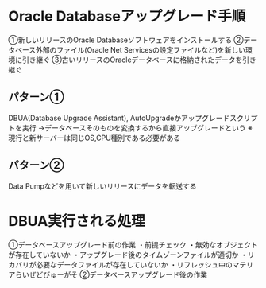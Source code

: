 # Oracle Databaseアップグレード手順
①新しいリリースのOracle Databaseソフトウェアをインストールする
②データベース外部のファイル(Oracle Net Servicesの設定ファイルなど)を新しい環境に引き継ぐ
③古いリリースのOracleデータベースに格納されたデータを引き継ぐ
## パターン①
DBUA(Database Upgrade Assistant), AutoUpgradeかアップグレードスクリプトを実行
→データベースそのものを変換するから直接アップグレードという
※現行と新サーバーは同じOS,CPU種別である必要がある
## パターン②
Data Pumpなどを用いて新しいリリースにデータを転送する

# DBUA実行される処理

①データベースアップグレード前の作業
・前提チェック
・無効なオブジェクトが存在していないか
・アップグレード後のタイムゾーンファイルが適切か
・リカバリが必要なデータファイルが存在していないか
・リフレッシュ中のマテリアらいぜどびゅーがそ
②データベースアップグレード後の作業
